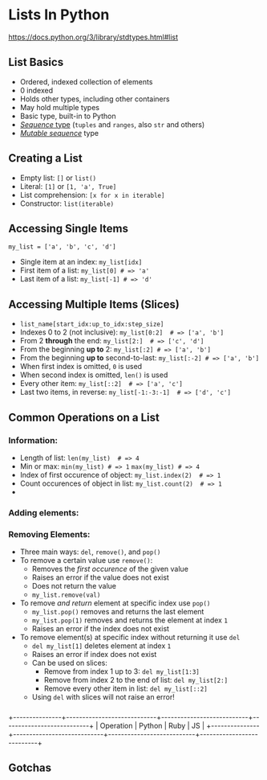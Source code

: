# Lists In Python

https://docs.python.org/3/library/stdtypes.html#list

## List Basics

* Ordered, indexed collection of elements
* 0 indexed
* Holds other types, including other containers
* May hold multiple types
* Basic type, built-in to Python
* [*Sequence* type](https://docs.python.org/3/library/stdtypes.html#list) (`tuples` and `ranges`, also `str` and others)
* [*Mutable sequence*](https://docs.python.org/3/library/stdtypes.html#mutable-sequence-types) type

## Creating a List

* Empty list: `[]` or `list()`
* Literal: `[1]` or `[1, 'a', True]`
* List comprehension: `[x for x in iterable]`
* Constructor: `list(iterable)`

## Accessing Single Items

`my_list = ['a', 'b', 'c', 'd']`

* Single item at an index: `my_list[idx]`
* First item of a list: `my_list[0] # => 'a'`
* Last item of a list: `my_list[-1] # => 'd'`

## Accessing Multiple Items (Slices)

* `list_name[start_idx:up_to_idx:step_size]`
* Indexes 0 to 2 (not inclusive): `my_list[0:2]  # => ['a', 'b']`
* From 2 **through** the end: `my_list[2:]  # => ['c', 'd']`
* From the beginning **up to** 2: `my_list[:2] # => ['a', 'b']`
* From the beginning **up to** second-to-last: `my_list[:-2] # => ['a', 'b']`
* When first index is omitted, `0` is used
* When second index is omitted, `len()` is used
* Every other item: `my_list[::2]  # => ['a', 'c']`
* Last two items, in reverse: `my_list[-1:-3:-1]  # => ['d', 'c']`

## Common Operations on a List

### Information:

* Length of list: `len(my_list)  # => 4`
* Min or max: `min(my_list) # => 1` `max(my_list) # => 4`
* Index of first occurence of object: `my_list.index(2)  # => 1`
* Count occurences of object in list: `my_list.count(2)  # => 1`
* 

### Adding elements:


### Removing Elements:

* Three main ways: `del`, `remove()`, and `pop()`
* To remove a certain value use `remove()`:
    - Removes the *first occurence* of the given value
    - Raises an error if the value does not exist
    - Does not return the value
    - `my_list.remove(val)`
* To remove *and return* element at specific index use `pop()`
    - `my_list.pop()` removes and returns the last element
    - `my_list.pop(1)` removes and returns the element at index `1`
    - Raises an error if the index does not exist
* To remove element(s) at specific index without returning it use `del`
    - `del my_list[1]` deletes element at index `1`
    - Raises an error if index does not exist
    - Can be used on slices:
        * Remove from index 1 up to 3: `del my_list[1:3]`
        * Remove from index 2 to the end of list: `del my_list[2:]`
        * Remove every other item in list: `del my_list[::2]`
    - Using `del` with slices will not raise an error!

### 



+---------------+----------------------------+---------------------------+---------------------------+
| Operation     | Python                     | Ruby                      | JS                        |
+---------------+----------------------------+---------------------------+---------------------------+


## Gotchas

